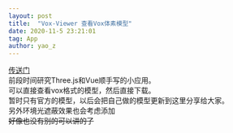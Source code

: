 ```yaml
---
layout: post
title:  "Vox-Viewer 查看Vox体素模型"
date: 2020-11-5 23:21:01
tag: App
author: yao_z
---
```


[传送门](https://11zi.github.io/vox-viewer)  
前段时间研究Three.js和Vue顺手写的小应用。  
可以直接查看vox格式的模型，然后直接下载。  
暂时只有官方的模型，以后会把自己做的模型更新到这里分享给大家。  
另外环境光遮蔽效果也会考虑添加  
~~好像也没有别的可以讲的了~~  